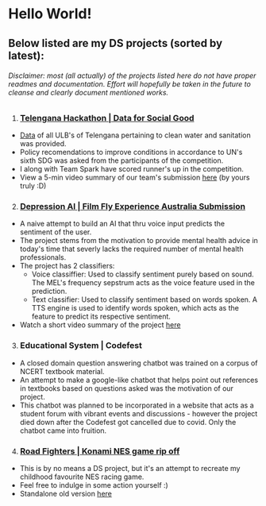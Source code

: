 # Hello World!

## Below listed are my DS projects (sorted by latest):
###### Disclaimer: most (all actually) of the projects listed here do not have proper readmes and documentation. Effort will hopefully be taken in the future to cleanse and clearly document mentioned works. 

1. ### [Telengana Hackathon | Data for Social Good](https://github.com/VivekSivaramakrishnan/SBSPS-Challenge-7192-SDG-6-Clean-water-and-sanitation/tree/main)
  - [Data](https://github.com/VivekSivaramakrishnan/SBSPS-Challenge-7192-SDG-6-Clean-water-and-sanitation/blob/main/DATA%20FOR%20SOCIAL%20GOOD-SDG6/output.xlsx) of all ULB's of Telengana pertaining to clean water and sanitation was provided. 
  - Policy recomendations to improve conditions in accordance to UN's sixth SDG was asked from the participants of the competition.
  - I along with Team Spark have scored runner's up in the competition.
  - View a 5-min video summary of our team's submission [here](https://github.com/VivekSivaramakrishnan/SBSPS-Challenge-7192-SDG-6-Clean-water-and-sanitation/blob/main/DATA%20FOR%20SOCIAL%20GOOD-SDG6/video2929382947.mp4) (by yours truly :D)

2. ### [Depression AI | Film Fly Experience Australia Submission](https://github.com/VivekSivaramakrishnan/Depression-AI)
  - A naive attempt to build an AI that thru voice input predicts the sentiment of the user.
  - The project stems from the motivation to provide mental health advice in today's time that severly lacks the required number of mental health professionals. 
  - The project has 2 classifiers:
    - Voice classiffier: Used to classify sentiment purely based on sound. The MEL's frequency sepstrum acts as the voice feature used in the prediction.
    - Text classifier: Used to classify sentiment based on words spoken. A TTS engine is used to identify words spoken, which acts as the feature to predict its respective sentiment.
  - Watch a short video summary of the project [here](https://www.youtube.com/watch?v=uz2SX0Md_is)

3. ### Educational System | Codefest
  - A closed domain question answering chatbot was trained on a corpus of NCERT textbook material.
  - An attempt to make a google-like chatbot that helps point out references in textbooks based on questions asked was the motivation of our project. 
  - This chatbot was planned to be incorporated in a website that acts as a student forum with vibrant events and discussions - however the project died down after the Codefest got cancelled due to covid. Only the chatbot came into fruition.

4. ### [Road Fighters | Konami NES game rip off](https://github.com/VivekSivaramakrishnan/Road-Fighters)
  - This is by no means a DS project, but it's an attempt to recreate my childhood favourite NES racing game.
  - Feel free to indulge in some action yourself :)
  - Standalone old version [here](https://gamejolt.com/games/roadfighters/324545)
